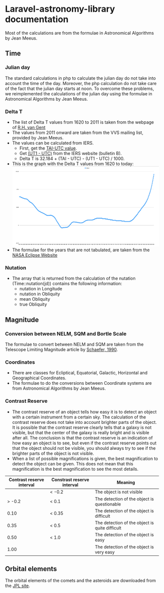 # Laravel-astronomy-library documentation

Most of the calculations are from the formulae in Astronomical Algorithms by Jean Meeus.

## Time

### Julian day

The standard calculations in php to calculate the julian day do not take into account the time of the day. Moreover, the php calculation do not take care of the fact that the julian day starts at noon.  To overcome these problems, we reimplemented the calculations of the julian day using the formulae in Astronomical Algorithms by Jean Meeus.

### Delta T

- The list of Delta T values from 1620 to 2011 is taken from the webpage of [R.H. van Gent](https://www.staff.science.uu.nl/~gent0113/deltat/deltat.htm)
- The values from 2011 onward are taken from the VVS mailing list, provided by Jean Meeus.
- The values can be calculated from IERS.
  - First, get the [TAI-UTC value](ftp://cddis.gsfc.nasa.gov/pub/products/iers/tai-utc.dat).
  - Get [(UT1 - UTC)](https://www.iers.org/IERS/EN/DataProducts/EarthOrientationData/eop.html) from the IERS website (bulletin B).
  - Delta T is 32.184 + (TAI - UTC) - (UT1 - UTC) / 1000.
- This is the graph with the Delta T values from 1620 to today:
![Delta t values](deltat.png "Delta T values")
- The formulae for the years that are not tabulated, are taken from the [NASA Eclipse Website](https://eclipse.gsfc.nasa.gov/SEcat5/deltatpoly.html)

### Nutation

- The array that is returned from the calculation of the nutation (Time::nutation(jd)) contains the following information:
  - nutation in Longitude
  - nutation in Obliquity
  - mean Obliquity
  - true Obliquity

## Magnitude

### Conversion between NELM, SQM and Bortle Scale

The formulae to convert between NELM and SQM are taken from the Telescope Limiting Magnitude article by [Schaefer, 1990](http://adsbit.harvard.edu/cgi-bin/nph-iarticle_query?bibcode=1990PASP..102..212S).

### Coordinates

- There are classes for Ecliptical, Equatorial, Galactic, Horizontal and Geographical Coordinates.
- The formulae to do the conversions between Coordinate systems are from Astronomical Algorithms by Jean Meeus.

### Contrast Reserve

- The contrast reserve of an object tells how easy it is to detect an object with a certain instrument from a certain sky.  The calculation of the contrast reserve does not take into account brighter parts of the object.  It is possible that the contrast reserve clearly tells that a galaxy is not visible, but that the center of the galaxy is really bright and is visible after all.  The conclusion is that the contrast reserve is an indication of how easy an object is to see, but even if the contrast reserve points out that the object should not be visible, you should always try to see if the brighter parts of the object is not visible.
- When a list of possible magnifications is given, the best magnification to detect the object can be given.  This does not mean that this magnification is the best magnification to see the most details.

| Contrast reserve interval | Constrast reserve interval | Meaning |
|----| ----| ---|
| | < -0.2 | The object is not visible |
| > -0.2 | < 0.1 | The detection of the object is questionable |
| 0.10 | < 0.35 | The detection of the object is difficult |
| 0.35 | < 0.5 | The detection of the object is quite difficult |
| 0.50 | < 1.0 | The detection of the object is easy |
| 1.00 |  | The detection of the object is very easy |

## Orbital elements

The orbital elements of the comets and the asteroids are downloaded from the [JPL site](https://ssd.jpl.nasa.gov/?sb_elem).
